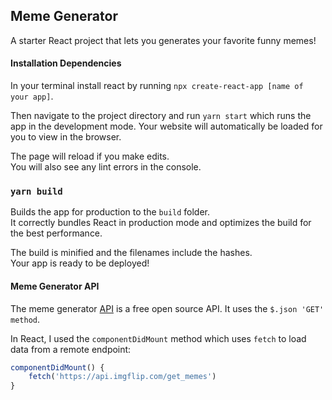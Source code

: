## Meme Generator

A starter React project that lets you generates your favorite funny memes!

#### Installation Dependencies

In your terminal install react by running ```npx create-react-app [name of your app]```.

Then navigate to the project directory and run ```yarn start``` which runs the app in the development mode. Your website will automatically be loaded for you to view in the browser.

The page will reload if you make edits.<br />
You will also see any lint errors in the console.

### `yarn build`

Builds the app for production to the `build` folder.<br />
It correctly bundles React in production mode and optimizes the build for the best performance.

The build is minified and the filenames include the hashes.<br />
Your app is ready to be deployed!

#### Meme Generator API

The meme generator [API](https://api.imgflip.com/) is a free open source API. It uses the ```$.json 'GET' method```. 

In React, I used the ```componentDidMount``` method which uses `fetch` to load data from a remote endpoint:

```javascript
componentDidMount() {
    fetch('https://api.imgflip.com/get_memes')
}
```